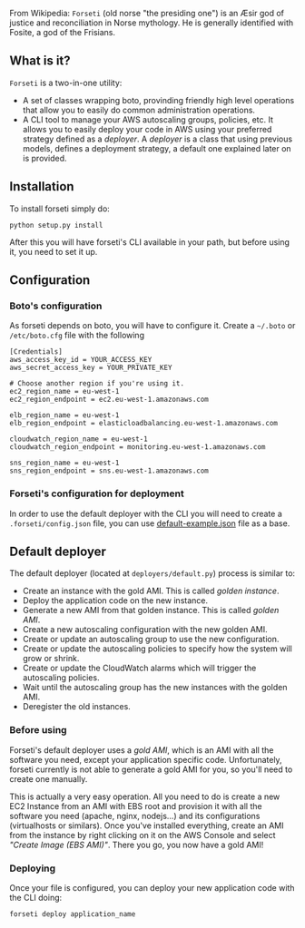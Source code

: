 From Wikipedia: `Forseti` (old norse "the presiding one") is an Æsir god of justice and reconciliation in Norse mythology. He is generally identified with Fosite, a god of the Frisians.

## What is it?

`Forseti` is a two-in-one utility:

* A set of classes wrapping boto, provinding friendly high level operations that allow you to easily do common administration operations.
* A CLI tool to manage your AWS autoscaling groups, policies, etc. It allows you to easily deploy your code in AWS using your preferred strategy defined as a _deployer_. A _deployer_ is a class that using previous models, defines a deployment strategy, a default one explained later on is provided.

## Installation

To install forseti simply do:

``python setup.py install``

After this you will have forseti's CLI available in your path, but before using it, you need to set it up.

## Configuration

### Boto's configuration

As forseti depends on boto, you will have to configure it. Create a `~/.boto` or `/etc/boto.cfg` file with the following

```
[Credentials]
aws_access_key_id = YOUR_ACCESS_KEY
aws_secret_access_key = YOUR_PRIVATE_KEY

# Choose another region if you're using it.
ec2_region_name = eu-west-1
ec2_region_endpoint = ec2.eu-west-1.amazonaws.com

elb_region_name = eu-west-1
elb_region_endpoint = elasticloadbalancing.eu-west-1.amazonaws.com

cloudwatch_region_name = eu-west-1
cloudwatch_region_endpoint = monitoring.eu-west-1.amazonaws.com

sns_region_name = eu-west-1
sns_region_endpoint = sns.eu-west-1.amazonaws.com
```

### Forseti's configuration for deployment

In order to use the default deployer with the CLI you will need to create a `.forseti/config.json` file, you can use <a href="https://github.com/ticketea/forseti/blob/master/forseti/deployers/default-example.json">default-example.json</a> file as a base.

## Default deployer

The default deployer (located at `deployers/default.py`) process is similar to:

- Create an instance with the gold AMI. This is called _golden instance_.
- Deploy the application code on the new instance.
- Generate a new AMI from that golden instance. This is called _golden AMI_.
- Create a new autoscaling configuration with the new golden AMI.
- Create or update an autoscaling group to use the new configuration.
- Create or update the autoscaling policies to specify how the system will grow or shrink.
- Create or update the CloudWatch alarms which will trigger the autoscaling policies.
- Wait until the autoscaling group has the new instances with the golden AMI.
- Deregister the old instances.

### Before using

Forseti's default deployer uses a _gold AMI_, which is an AMI with all the software you need, except your application specific code. Unfortunately, forseti currently is not able to generate a gold AMI for you, so you'll need to create one manually.

This is actually a very easy operation. All you need to do is create a new EC2 Instance from an AMI with EBS root and provision it with all the software you need (apache, nginx, nodejs...) and its configurations (virtualhosts or similars). Once you've installed everything, create an AMI from the instance by right clicking on it on the AWS Console and select _"Create Image (EBS AMI)"_. There you go, you now have a gold AMI!

### Deploying

Once your file is configured, you can deploy your new application code with the CLI doing:

```
forseti deploy application_name
```
